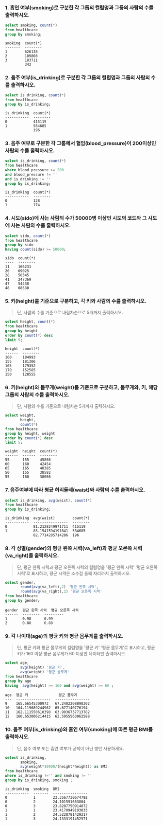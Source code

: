 ###  1. 흡연 여부(smoking)로 구분한 각 그룹의 컬렴명과 그룹의 사람의 수를 출력하시오.

```sql 
select smoking, count(*) 
from healthcare
group by smoking;
```
```
smoking  count(*)
-------  --------
1        626138  
2        189808  
3        183711  
         343  
```
 
###  2. 음주 여부(is_drinking)로 구분한 각 그룹의 컬렴명과 그룹의 사람의 수를 출력하시오.

```sql
select is_drinking, count(*)
from healthcare 
group by is_drinking; 
```
```
is_drinking  count(*)
-----------  --------
0            415119  
1            584685  
             196  
```
 
### 3. 음주 여부로 구분한 각 그룹에서 혈압(blood_pressure)이 200이상인 사람의 수를 출력하시오.

```sql
select is_drinking, count(*) 
from healthcare
where blood_pressure >= 200
and blood_pressure != '' 
and is_drinking != ''
group by is_drinking;
```

```
is_drinking  count(*)
-----------  --------
0            128     
1            174      
```

### 4. 시도(sido)에 사는 사람의 수가 50000명 이상인 시도의 코드와 그 시도에 사는 사람의 수를 출력하시오.

```sql
select sido, count(*)
from healthcare
group by sido 
having count(sido) >= 50000; 
```
```
sido  count(*)
----  --------
11    166231  
26    69025   
28    58345   
41    247369  
47    54438   
48    68530 
```

### 5. 키(height)를 기준으로 구분하고, 각 키와 사람의 수를 출력하시오.

> 단, 사람의 수를 기준으로 내림차순으로 5개까지 출력하시오.

```sql
select height, count(*)
from healthcare 
group by height
order by count(*) desc 
limit 5;
```
```
height  count(*)
------  --------
160     184993  
155     181306  
165     179352  
170     152585  
150     128555 
```

### 6. 키(height)와 몸무게(weight)를 기준으로 구분하고, 몸무게와, 키, 해당 그룹의 사람의 수를 출력하시오. 

> 단, 사람의 수를 기준으로 내림차순 5개까지 출력하시오.

```sql
select weight,
       height,
       count(*) 
from healthcare
group by height, weight
order by count(*) desc
limit 5;
```
```
weight  height  count(*)
------  ------  --------
55      155     45866   
60      160     42454   
65      165     40385   
50      155     38582   
55      160     38066   
```


### 7. 음주여부에 따라 평균 허리둘레(waist)와 사람의 수를 출력하시오.

```sql 
select is_drinking, avg(waist), count(*)
from healthcare
group by is_drinking;
``` 
```
is_drinking  avg(waist)        count(*)
-----------  ----------------  --------
0            81.2128249971711  415119  
1            83.1541594191841  584685  
             82.7714285714286  196 
```

### 8. 각 성별(gender)의 평균 왼쪽 시력(va_left)과 평균 오른쪽 시력(va_right)를 출력하시오.

> 단, 평균 왼쪽 시력과 평균 오른쪽 시력의 컬럼명을 '평균 왼쪽 시력' '평균 오른쪽 시력'로 표시하고, 평균 시력은 소수점 둘째 자리까지 출력하시오.

```sql
select gender, 
       round(avg(va_left),2) '평균 왼쪽 시력', 
       round(avg(va_right),2) '평균 오른쪽 시력' 
from healthcare
group by gender;
```
```
gender  평균 왼쪽 시력  평균 오른쪽 시력
------  --------  ---------
1       0.98      0.99     
2       0.88      0.88  
```

### 9. 각 나이대(age)의 평균 키와 평균 몸무게를 출력하시오.

> 단, 평균 키와 평균 몸무게의 컬럼명을 '평균 키' '평균 몸무게'로 표시하고, 평균키가 160 이상 평균 몸무게가 60 이상인 데이터만 출력하시오.

```sql
select age, 
       avg(height) '평균 키',
       avg(weight) '평군 몸무게' 
from healthcare
group by age
having  avg(height) >= 160 and avg(weight) >= 60 ; 
```
```
age  평균 키              평군 몸무게          
---  ----------------  ----------------
9    165.66545300972   67.2402208898302
10   164.119689244962  65.677140776194 
11   162.111550610398  63.9036737713782
12   160.653006214415  62.5955563062588
```

### 10. 음주 여부(is_drinking)와 흡연 여부(smoking)에 따른 평균 BMI를 출력하시오.

> 단, 음주 여부 또는 흡연 여부가 공백이 아닌 행만 사용하세요.

```sql
select is_drinking, 
       smoking,
       avg(weight*10000/(height*height)) as BMI
from healthcare
where is_drinking !='' and smoking != ''
group by is_drinking, smoking ;
```
```
is_drinking  smoking  BMI             
-----------  -------  ----------------
0            1        23.3567730674792
0            2        24.101591663804 
0            3        23.8207750914872
1            1        23.4170949193033
1            2        24.5228781429217
1            3        24.1333191452571
```
